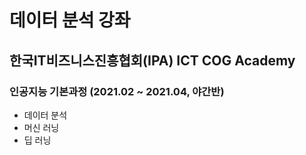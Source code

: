 # 데이터 분석 강좌 

## 한국IT비즈니스진흥협회(IPA) ICT COG Academy
### 인공지능 기본과정 (2021.02 ~ 2021.04, 야간반)
- 데이터 분석
- 머신 러닝
- 딥 러닝
